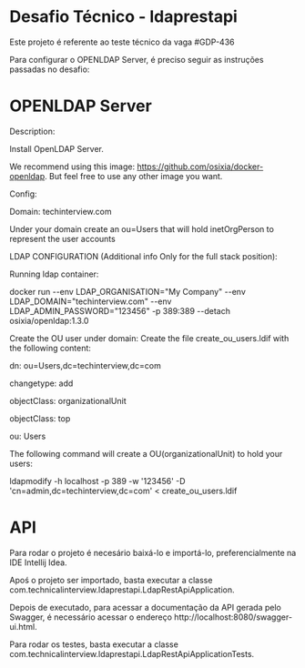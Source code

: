 # Desafio Técnico - ldaprestapi

Este projeto é referente ao teste técnico da vaga #GDP-436

Para configurar o OPENLDAP Server, é preciso seguir as instruções passadas no desafio:

# OPENLDAP Server

Description:

Install OpenLDAP Server.

We recommend using this image: https://github.com/osixia/docker-openldap. But feel free to use any other image you want.

Config:

Domain: techinterview.com

Under your domain create an ou=Users that will hold inetOrgPerson to represent the user accounts



LDAP CONFIGURATION (Additional info Only for the full stack position):

Running ldap container:


docker run --env LDAP_ORGANISATION="My Company" --env LDAP_DOMAIN="techinterview.com" --env LDAP_ADMIN_PASSWORD="123456" -p 389:389 --detach osixia/openldap:1.3.0


Create the OU user under domain:
Create the file create_ou_users.ldif with the following content:

dn: ou=Users,dc=techinterview,dc=com

changetype: add

objectClass: organizationalUnit

objectClass: top

ou: Users

<blank line at the end of the file>


The following command will create a OU(organizationalUnit) to hold your users:

ldapmodify -h localhost -p 389 -w '123456' -D 'cn=admin,dc=techinterview,dc=com'  <  create_ou_users.ldif

# API

Para rodar o projeto é necesário baixá-lo e importá-lo, preferencialmente na IDE Intellij Idea.

Apoś o projeto ser importado, basta executar a classe com.technicalinterview.ldaprestapi.LdapRestApiApplication.

Depois de executado, para acessar a documentação da API gerada pelo Swagger, é necessário acessar o endereço http://localhost:8080/swagger-ui.html.

Para rodar os testes, basta executar a classe com.technicalinterview.ldaprestapi.LdapRestApiApplicationTests.

